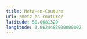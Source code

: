 ```yaml
---
title: Metz-en-Couture
url: /metz-en-couture/
latitude: 50.0681329
longitude: 3.0624483000000002
---
```


